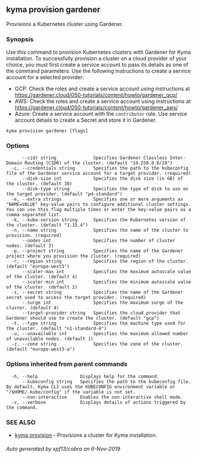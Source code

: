 ## kyma provision gardener

Provisions a Kubernetes cluster using Gardener.

### Synopsis

Use this command to provision Kubernetes clusters with Gardener for Kyma installation. 
To successfully provision a cluster on a cloud provider of your choice, you must first create a service account to pass its details as one of the command parameters. 
Use the following instructions to create a service account for a selected provider:
- GCP: Check the roles and create a service account using instructions at https://gardener.cloud/050-tutorials/content/howto/gardener_gcp/
- AWS: Check the roles and create a service account using instructions at https://gardener.cloud/050-tutorials/content/howto/gardener_aws/ 
- Azure: Create a service account with the `contributor` role. Use service account details to create a Secret and store it in Gardener.

```
kyma provision gardener [flags]
```

### Options

```
      --cidr string              Specifies Gardener Classless Inter-Domain Routing (CIDR) of the cluster. (default "10.250.0.0/19")
  -c, --credentials string       Specifies the path to the kubeconfig file of the Gardener service account for a target provider. (required)
      --disk-size int            Specifies the disk size (in GB) of the cluster. (default 30)
      --disk-type string         Specifies the type of disk to use on the target provider. (default "pd-standard")
  -e, --extra strings            Specifies one or more arguments as "NAME=VALUE" key-value pairs to configure additional cluster settings. You can use this flag multiple times or enter the key-value pairs as a comma-separated list.
  -k, --kube-version string      Specifies the Kubernetes version of the cluster. (default "1.15.4")
  -n, --name string              Specifies the name of the cluster to provision. (required)
      --nodes int                Specifies the number of cluster nodes. (default 3)
  -p, --project string           Specifies the name of the Gardener project where you provision the cluster. (required)
  -r, --region string            Specifies the region of the cluster. (default "europe-west3")
      --scaler-max int           Specifies the maximum autoscale value of the cluster. (default 4)
      --scaler-min int           Specifies the minimum autoscale value of the cluster. (default 2)
  -s, --secret string            Specifies the name of the Gardener secret used to access the target provider. (required)
      --surge int                Specifies the maximum surge of the cluster. (default 4)
      --target-provider string   Specifies the cloud provider that Gardener should use to create the cluster. (default "gcp")
  -t, --type string              Specifies the machine type used for the cluster. (default "n1-standard-4")
  -u, --unavailable int          Specifies the maximum allowed number of unavailable nodes. (default 1)
  -z, --zone string              Specifies the zone of the cluster. (default "europe-west3-a")
```

### Options inherited from parent commands

```
  -h, --help                Displays help for the command.
      --kubeconfig string   Specifies the path to the kubeconfig file. By default, Kyma CLI uses the KUBECONFIG environment variable or "/$HOME/.kube/config" if the variable is not set.
      --non-interactive     Enables the non-interactive shell mode.
  -v, --verbose             Displays details of actions triggered by the command.
```

### SEE ALSO

* [kyma provision](kyma_provision.md)	 - Provisions a cluster for Kyma installation.

###### Auto generated by spf13/cobra on 6-Nov-2019
